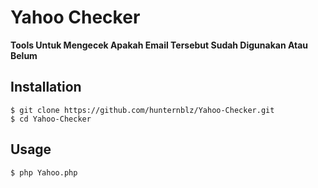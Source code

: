 # Yahoo Checker

<b>Tools Untuk Mengecek Apakah Email Tersebut Sudah Digunakan Atau Belum</b>

## Installation

```terminal
$ git clone https://github.com/hunternblz/Yahoo-Checker.git
$ cd Yahoo-Checker
```

## Usage

```terminal
$ php Yahoo.php
```

